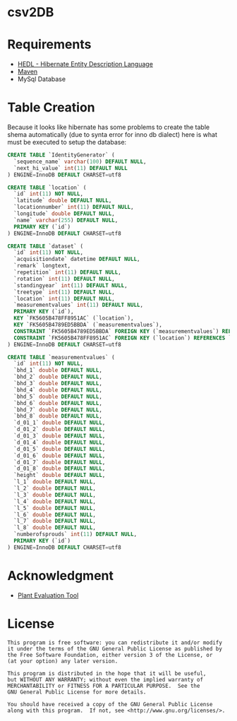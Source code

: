 csv2DB
======

Requirements
============

* [HEDL - Hibernate Entity Description Language](http://www.hibernate-dsl.org/index.php/HEDL)
* [Maven](http://www.apache.maven.org)
* MySql Database

Table Creation
==============

Because it looks like hibernate has some problems to create the table shema automatically (due to synta error for inno db 
dialect) here is what must be executed to setup the database:

```sql
CREATE TABLE `IdentityGenerator` (
  `sequence_name` varchar(100) DEFAULT NULL,
  `next_hi_value` int(11) DEFAULT NULL
) ENGINE=InnoDB DEFAULT CHARSET=utf8
```
```sql
CREATE TABLE `location` (
  `id` int(11) NOT NULL,
  `latitude` double DEFAULT NULL,
  `locationnumber` int(11) DEFAULT NULL,
  `longitude` double DEFAULT NULL,
  `name` varchar(255) DEFAULT NULL,
  PRIMARY KEY (`id`)
) ENGINE=InnoDB DEFAULT CHARSET=utf8
```
```sql
CREATE TABLE `dataset` (
  `id` int(11) NOT NULL,
  `acquisitiondate` datetime DEFAULT NULL,
  `remark` longtext,
  `repetition` int(11) DEFAULT NULL,
  `rotation` int(11) DEFAULT NULL,
  `standingyear` int(11) DEFAULT NULL,
  `treetype` int(11) DEFAULT NULL,
  `location` int(11) DEFAULT NULL,
  `measurementvalues` int(11) DEFAULT NULL,
  PRIMARY KEY (`id`),
  KEY `FK5605B478FF8951AC` (`location`),
  KEY `FK5605B4789ED5BBDA` (`measurementvalues`),
  CONSTRAINT `FK5605B4789ED5BBDA` FOREIGN KEY (`measurementvalues`) REFERENCES `measurementvalues` (`id`),
  CONSTRAINT `FK5605B478FF8951AC` FOREIGN KEY (`location`) REFERENCES `location` (`id`)
) ENGINE=InnoDB DEFAULT CHARSET=utf8
```
```sql
CREATE TABLE `measurementvalues` (
  `id` int(11) NOT NULL,
  `bhd_1` double DEFAULT NULL,
  `bhd_2` double DEFAULT NULL,
  `bhd_3` double DEFAULT NULL,
  `bhd_4` double DEFAULT NULL,
  `bhd_5` double DEFAULT NULL,
  `bhd_6` double DEFAULT NULL,
  `bhd_7` double DEFAULT NULL,
  `bhd_8` double DEFAULT NULL,
  `d_01_1` double DEFAULT NULL,
  `d_01_2` double DEFAULT NULL,
  `d_01_3` double DEFAULT NULL,
  `d_01_4` double DEFAULT NULL,
  `d_01_5` double DEFAULT NULL,
  `d_01_6` double DEFAULT NULL,
  `d_01_7` double DEFAULT NULL,
  `d_01_8` double DEFAULT NULL,
  `height` double DEFAULT NULL,
  `l_1` double DEFAULT NULL,
  `l_2` double DEFAULT NULL,
  `l_3` double DEFAULT NULL,
  `l_4` double DEFAULT NULL,
  `l_5` double DEFAULT NULL,
  `l_6` double DEFAULT NULL,
  `l_7` double DEFAULT NULL,
  `l_8` double DEFAULT NULL,
  `numberofsprouds` int(11) DEFAULT NULL,
  PRIMARY KEY (`id`)
) ENGINE=InnoDB DEFAULT CHARSET=utf8
```

Acknowledgment
==============

* [Plant Evaluation Tool](http://code.google.com/p/plant-evaluation/)

License
========

    This program is free software: you can redistribute it and/or modify
    it under the terms of the GNU General Public License as published by
    the Free Software Foundation, either version 3 of the License, or
    (at your option) any later version.

    This program is distributed in the hope that it will be useful,
    but WITHOUT ANY WARRANTY; without even the implied warranty of
    MERCHANTABILITY or FITNESS FOR A PARTICULAR PURPOSE.  See the
    GNU General Public License for more details.

    You should have received a copy of the GNU General Public License
    along with this program.  If not, see <http://www.gnu.org/licenses/>.
